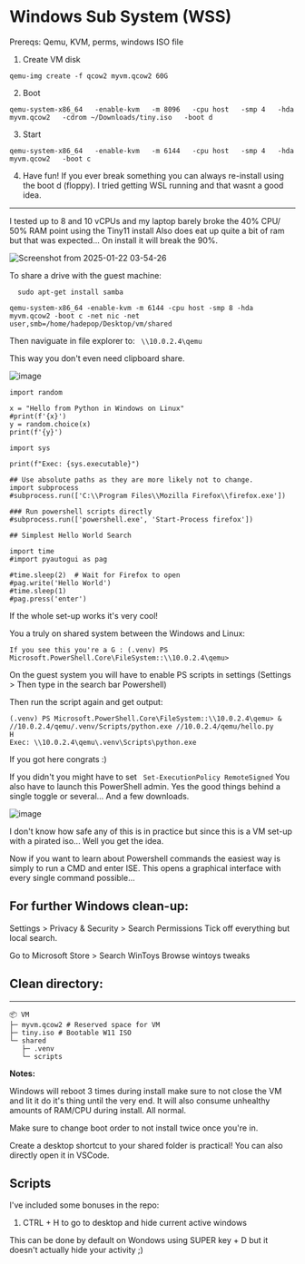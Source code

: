# Windows Sub System (WSS) 

Prereqs: Qemu, KVM, perms, windows ISO file

1. Create VM disk
      
```qemu-img create -f qcow2 myvm.qcow2 60G```

2. Boot
      
```qemu-system-x86_64   -enable-kvm   -m 8096   -cpu host   -smp 4   -hda myvm.qcow2   -cdrom ~/Downloads/tiny.iso   -boot d``` 

3. Start

```qemu-system-x86_64   -enable-kvm   -m 6144   -cpu host   -smp 4   -hda myvm.qcow2   -boot c``` 

4. Have fun! If you ever break something you can always re-install using the boot d (floppy).
I tried getting WSL running and that wasnt a good idea.


----

I tested up to 8 and 10 vCPUs and my laptop barely broke the 40% CPU/ 50% RAM point using the Tiny11 install
Also does eat up quite a bit of ram but that was expected... On install it will break the 90%.

![Screenshot from 2025-01-22 03-54-26](https://github.com/user-attachments/assets/54353e1a-fde2-4465-abe5-6ec55060734e)

To share a drive with the guest machine:

      sudo apt-get install samba

```qemu-system-x86_64 -enable-kvm -m 6144 -cpu host -smp 8 -hda myvm.qcow2 -boot c -net nic -net user,smb=/home/hadepop/Desktop/vm/shared``` 

Then naviguate in file explorer to: ```  \\10.0.2.4\qemu ``` 

This way you don't even need clipboard share.

![image](https://github.com/user-attachments/assets/c256c442-0cf6-48d6-b8c7-562038389b09)

```  
import random

x = "Hello from Python in Windows on Linux"
#print(f'{x}')
y = random.choice(x)
print(f'{y}')

import sys

print(f"Exec: {sys.executable}")

## Use absolute paths as they are more likely not to change. 
import subprocess
#subprocess.run(['C:\\Program Files\\Mozilla Firefox\\firefox.exe'])

### Run powershell scripts directly
#subprocess.run(['powershell.exe', 'Start-Process firefox'])

## Simplest Hello World Search

import time
#import pyautogui as pag

#time.sleep(2)  # Wait for Firefox to open
#pag.write('Hello World')
#time.sleep(1)
#pag.press('enter')

```

If the whole set-up works it's very cool! 

You a truly on shared system between the Windows and Linux:

``` 
If you see this you're a G : (.venv) PS Microsoft.PowerShell.Core\FileSystem::\\10.0.2.4\qemu> 
```

On the guest system you will have to enable PS scripts in settings (Settings > Then type in the search bar Powershell)

Then run the script again and get output:
```
(.venv) PS Microsoft.PowerShell.Core\FileSystem::\\10.0.2.4\qemu> & //10.0.2.4/qemu/.venv/Scripts/python.exe //10.0.2.4/qemu/hello.py       
H
Exec: \\10.0.2.4\qemu\.venv\Scripts\python.exe
```  

If you got here congrats :)

If you didn't you might have to set ``` Set-ExecutionPolicy RemoteSigned``` 
You also have to launch this PowerShell admin. Yes the good things behind a single toggle or several... And a few downloads. 

![image](https://github.com/user-attachments/assets/68dd3dfc-7f01-4f79-98e9-a34f3e26cc36)

I don't know how safe any of this is in practice but since this is a VM set-up with a pirated iso... Well you get the idea. 

Now if you want to learn about Powershell commands the easiest way is simply to run a CMD and enter ISE.
This opens a graphical interface with every single command possible...

## For further Windows clean-up:

Settings > Privacy & Security > Search Permissions
Tick off everything but local search. 

Go to Microsoft Store > Search WinToys
Browse wintoys tweaks 

## Clean directory:
----

```
📦 VM
├─ myvm.qcow2 # Reserved space for VM
├─ tiny.iso # Bootable W11 ISO
└─ shared
   ├─ .venv
   └─ scripts
```

**Notes:**

Windows will reboot 3 times during install make sure to not close the VM and lit it do it's thing until the very end. It will also consume unhealthy amounts of RAM/CPU during install. All normal. 

Make sure to change boot order to not install twice once you're in. 

Create a desktop shortcut to your shared folder is practical! You can also directly open it in VSCode. 

Scripts
---


I've included some bonuses in the repo:
1. CTRL + H to go to desktop and hide current active windows

This can be done by default on Wondows using SUPER key + D but it doesn't actually hide your activity ;)



